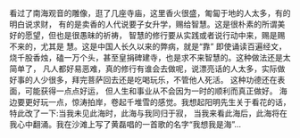 看过了南海观音的雕像，逛了几座寺庙，这里香火很盛，匍匐于地的人太多，有的明白说求财，
有的是卖香的人代说要子女升学，赐给智慧。这是很朴素的所谓美好的愿望，但也是很愚昧的祈祷，
智慧的修行要从实践或者说行动中来，赐是赐不来的，尤其是 慧。这是中国人长久以来的弊病，就是“靠”
即使诵读百遍经文，烧千股香烛，磕一万个头，甚至皇捐碑建寺，也是求不来智慧的。这种做法还是太简单了，
凡人都好易恶难，真的修行有谁会去做呢，说漂亮话的人太多，实际做好事的人少很多，拜完菩萨回去还是吃喝玩乐，不管他人死活。
这种功德还在表面，可能获得一点点好运，
但人生和事业从不会因为一时的顺利而真正做好。
海边要更好玩一点，惊涛拍岸，卷起千堆雪的感觉。我想起阳明先生关于看花的话，特此改了一下:当我未见此海时，此海与我同归于寂，
当我来看此海后，此海将在我心中翻涌。我在沙滩上写了黄磊唱的一首歌的名字“我想我是海”...
